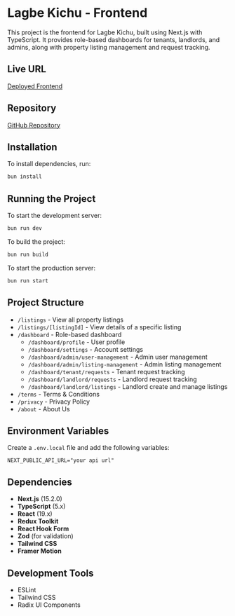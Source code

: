 # Lagbe Kichu - Frontend

This project is the frontend for Lagbe Kichu, built using Next.js with
TypeScript. It provides role-based dashboards for tenants, landlords, and
admins, along with property listing management and request tracking.

## Live URL

[Deployed Frontend](https://pks-nest-hunt-client.vercel.app)

## Repository

[GitHub Repository](https://github.com/PallabKumarS/assignment-06-nest-hunt-client)

## Installation

To install dependencies, run:

```bash
bun install
```

## Running the Project

To start the development server:

```bash
bun run dev
```

To build the project:

```bash
bun run build
```

To start the production server:

```bash
bun run start
```

## Project Structure

- `/listings` - View all property listings
- `/listings/[listingId]` - View details of a specific listing
- `/dashboard` - Role-based dashboard
  - `/dashboard/profile` - User profile
  - `/dashboard/settings` - Account settings
  - `/dashboard/admin/user-management` - Admin user management
  - `/dashboard/admin/listing-management` - Admin listing management
  - `/dashboard/tenant/requests` - Tenant request tracking
  - `/dashboard/landlord/requests` - Landlord request tracking
  - `/dashboard/landlord/listings` - Landlord create and manage listings
- `/terms` - Terms & Conditions
- `/privacy` - Privacy Policy
- `/about` - About Us

## Environment Variables

Create a `.env.local` file and add the following variables:

```env
NEXT_PUBLIC_API_URL="your api url"
```

## Dependencies

- **Next.js** (15.2.0)
- **TypeScript** (5.x)
- **React** (19.x)
- **Redux Toolkit**
- **React Hook Form**
- **Zod** (for validation)
- **Tailwind CSS**
- **Framer Motion**

## Development Tools

- ESLint
- Tailwind CSS
- Radix UI Components
